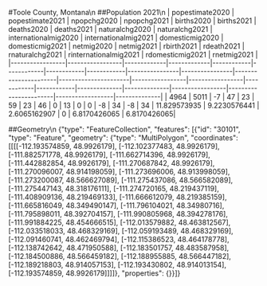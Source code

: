 #Toole County, Montana\n
##Population 2021\n
| popestimate2020 | popestimate2021 | npopchg2020 | npopchg2021 | births2020 | births2021 | deaths2020 | deaths2021 | naturalchg2020 | naturalchg2021 | internationalmig2020 | internationalmig2021 | domesticmig2020 | domesticmig2021 | netmig2020 | netmig2021 |  rbirth2021  |  rdeath2021  | rnaturalchg2021 | rinternationalmig2021 | rdomesticmig2021 | rnetmig2021  |
|-----------------|-----------------|-------------|-------------|------------|------------|------------|------------|----------------|----------------|----------------------|----------------------|-----------------|-----------------|------------|------------|--------------|--------------|-----------------|-----------------------|------------------|--------------|
| 4964            | 5011            | -7          | 47          | 23         | 59         | 23         | 46         | 0              | 13             | 0                    | 0                    | -8              | 34              | -8         | 34         | 11.829573935 | 9.2230576441 | 2.6065162907    | 0                     | 6.8170426065     | 6.8170426065|

##Geometry\n
{"type": "FeatureCollection", "features": [{"id": "30101", "type": "Feature", "geometry": {"type": "MultiPolygon", "coordinates": [[[[-112.193574859, 48.9926179], [-112.102377483, 48.9926179], [-111.882571778, 48.9926179], [-111.662714396, 48.9926179], [-111.442882854, 48.9926179], [-111.270687842, 48.9926179], [-111.270096007, 48.914198059], [-111.273696006, 48.913998059], [-111.273200087, 48.566627089], [-111.275437086, 48.566582089], [-111.275447143, 48.318176111], [-111.274720165, 48.219437119], [-111.408909136, 48.219469133], [-111.666612079, 48.219385159], [-111.665816049, 48.349490147], [-111.796104021, 48.34980716], [-111.795898011, 48.392704157], [-111.990805968, 48.394278176], [-111.991884225, 48.454666515], [-112.013579882, 48.463812567], [-112.033518033, 48.468329169], [-112.059193489, 48.468329169], [-112.091460741, 48.462469794], [-112.115386523, 48.464178778], [-112.138742642, 48.471950588], [-112.183501757, 48.483587958], [-112.184500886, 48.566459182], [-112.188955885, 48.566447182], [-112.189218803, 48.914057153], [-112.193430802, 48.914013154], [-112.193574859, 48.9926179]]]]}, "properties": {}}]}
